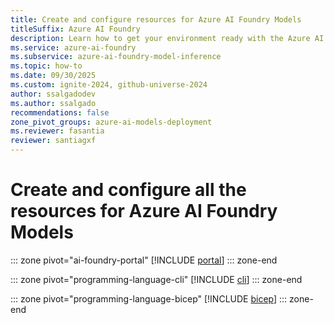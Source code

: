 ```yaml
---
title: Create and configure resources for Azure AI Foundry Models
titleSuffix: Azure AI Foundry
description: Learn how to get your environment ready with the Azure AI Foundry Models
ms.service: azure-ai-foundry
ms.subservice: azure-ai-foundry-model-inference
ms.topic: how-to
ms.date: 09/30/2025
ms.custom: ignite-2024, github-universe-2024
author: ssalgadodev
ms.author: ssalgado
recommendations: false
zone_pivot_groups: azure-ai-models-deployment
ms.reviewer: fasantia
reviewer: santiagxf
---
```


# Create and configure all the resources for Azure AI Foundry Models

::: zone pivot="ai-foundry-portal"
[!INCLUDE [portal](../../foundry-models/includes/create-resources/portal.md)]
::: zone-end

::: zone pivot="programming-language-cli"
[!INCLUDE [cli](../../foundry-models/includes/create-model-deployments/cli.md)]
::: zone-end

::: zone pivot="programming-language-bicep"
[!INCLUDE [bicep](../../foundry-models/includes/create-resources/bicep.md)]
::: zone-end
